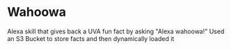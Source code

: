 # Wahoowa
Alexa skill that gives back a UVA fun fact by asking "Alexa wahoowa!"
  Used an S3 Bucket to store facts and then dynamically loaded it


